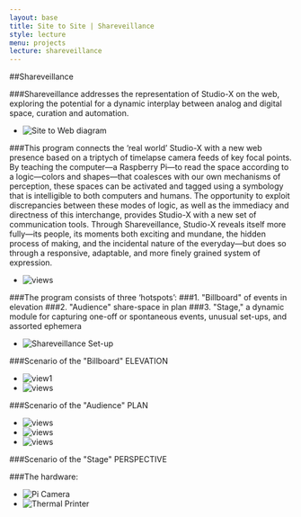 ```yaml
---
layout: base
title: Site to Site | Shareveillance
style: lecture
menu: projects
lecture: shareveillance
---
```

##Shareveillance

###Shareveillance addresses the representation of Studio-X on the web, exploring the potential for a dynamic interplay between analog and digital space, curation and automation.       

* ![Site to Web diagram](https://raw.github.com/site2site/shareveillance/master/images/S2S_Site-to-Web-Diagram.png)

###This program connects the ‘real world’ Studio-X with a new web presence based on a triptych of timelapse camera feeds of key focal points. By teaching the computer—a Raspberry Pi—to read the space according to a logic—colors and shapes—that coalesces with our own mechanisms of perception, these spaces can be activated and tagged using a symbology that is intelligible to both computers and humans. The opportunity to exploit discrepancies between these modes of logic, as well as the immediacy and directness of this interchange, provides Studio-X with a new set of communication tools. Through Shareveillance, Studio-X reveals itself more fully—its people, its moments both exciting and mundane, the hidden process of making, and the incidental nature of the everyday—but does so through a responsive, adaptable, and more finely grained system of expression. 

* ![views](https://raw.github.com/site2site/shareveillance/master/images/10.10_site2site_intro.gif)

###The program consists of three ‘hotspots’: 
###1. "Billboard" of events in elevation
###2. "Audience" share-space in plan
###3. "Stage," a dynamic module for capturing one-off or spontaneous events, unusual set-ups, and assorted ephemera

* ![Shareveillance Set-up](https://raw.github.com/site2site/shareveillance/master/images/S2S_Shareveillance_Setup.png)

###Scenario of the "Billboard" ELEVATION

* ![view1](https://raw.github.com/site2site/shareveillance/c18047f388f2e432ea662d92b711cacb6d1f6650/images/Click_scenario-01-01.gif) 
* ![views](https://raw.github.com/site2site/shareveillance/master/images/interface_popup-03.gif) 

###Scenario of the "Audience" PLAN

* ![views](http://i.imgur.com/cDqDAyW.gif)
* ![views](http://i.imgur.com/PjhxHDn.jpg)
* ![views](http://i.imgur.com/g5iy7uR.gif)

###Scenario of the "Stage" PERSPECTIVE

###The hardware:

* ![Pi Camera](https://raw.github.com/site2site/shareveillance/master/images/S2S-Xavatar-4.png)
* ![Thermal Printer](https://raw.github.com/site2site/shareveillance/master/images/S2S-Xavatar-5.png)






